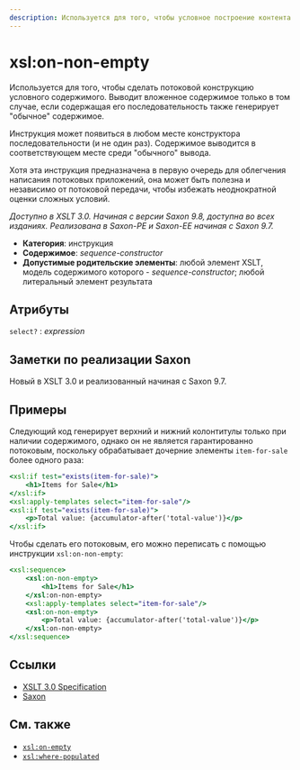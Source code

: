 ```yaml
---
description: Используется для того, чтобы условное построение контента можно было сделать потоковым
---
```


# xsl:on-non-empty

Используется для того, чтобы сделать потоковой конструкцию условного содержимого. Выводит вложенное содержимое только в том случае, если содержащая его последовательность также генерирует "обычное" содержимое.

Инструкция может появиться в любом месте конструктора последовательности (и не один раз). Содержимое выводится в соответствующем месте среди "обычного" вывода.

Хотя эта инструкция предназначена в первую очередь для облегчения написания потоковых приложений, она может быть полезна и независимо от потоковой передачи, чтобы избежать неоднократной оценки сложных условий.

_Доступно в XSLT 3.0. Начиная с версии Saxon 9.8, доступна во всех изданиях. Реализована в Saxon-PE и Saxon-EE начиная с Saxon 9.7._

-   **Категория**: инструкция
-   **Содержимое**: _sequence-constructor_
-   **Допустимые родительские элементы**: любой элемент XSLT, модель содержимого которого - _sequence-constructor_; любой литеральный элемент результата

## Атрибуты

`select?`
: _expression_

## Заметки по реализации Saxon

Новый в XSLT 3.0 и реализованный начиная с Saxon 9.7.

## Примеры

Следующий код генерирует верхний и нижний колонтитулы только при наличии содержимого, однако он не является гарантированно потоковым, поскольку обрабатывает дочерние элементы `item-for-sale` более одного раза:

```xslt
<xsl:if test="exists(item-for-sale)">
    <h1>Items for Sale</h1>
</xsl:if>
<xsl:apply-templates select="item-for-sale"/>
<xsl:if test="exists(item-for-sale)">
    <p>Total value: {accumulator-after('total-value')}</p>
</xsl:if>
```

Чтобы сделать его потоковым, его можно переписать с помощью инструкции `xsl:on-non-empty`:

```xslt
<xsl:sequence>
    <xsl:on-non-empty>
        <h1>Items for Sale</h1>
    </xsl:on-non-empty>
    <xsl:apply-templates select="item-for-sale"/>
    <xsl:on-non-empty>
        <p>Total value: {accumulator-after('total-value')}</p>
    </xsl:on-non-empty>
</xsl:sequence>
```

## Ссылки

-   [XSLT 3.0 Specification](http://www.w3.org/TR/xslt-30/#element-on-non-empty)
-   [Saxon](https://www.saxonica.com/html/documentation/xsl-elements/on-non-empty.html)

## См. также

-   [`xsl:on-empty`](xsl-on-empty.md)
-   [`xsl:where-populated`](xsl-where-populated.md)
